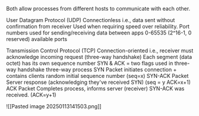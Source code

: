 Both allow processes from different hosts to communicate with each other. 

User Datagram Protocol (UDP)
	Connectionless 
		i.e., data sent without confirmation from receiver 
	Used when requiring speed over reliability. 
Port numbers used for sending/receiving data between apps
	0-65535 (2^16-1, 0 reserved) available ports

Transmission Control Protocol (TCP)
	Connection-oriented 
		i.e., receiver must acknowledge incoming request (three-way handshake)
	Each segment (data octet) has its own sequence number 
	SYN & ACK = two flags used in three-way handshake
	three-way process
		SYN Packet
			initiates connection
			+ contains clients random initial sequence number (seq=x)
		SYN-ACK Packet
			Server response (acknowledging they've received SYN) (seq = y ACK=x+1)
		ACK Packet
			Completes process, informs server (receiver) SYN-ACK was received. (ACK=y+1)			

![[Pasted image 20250113141503.png]]
